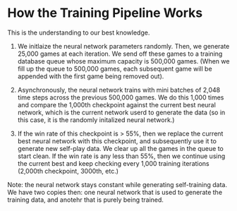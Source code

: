 # How the Training Pipeline Works

This is the understanding to our best knowledge.

1. We initlaize the neural network parameters randomly. Then, we generate 25,000 games at each iteration.
   We send off these games to a training database queue whose maximum capacity is 500,000 games. (When we fill
   up the queue to 500,000 games, each subsequent game will be appended with the first game being removed out).

2. Asynchronously, the neural network trains with mini batches of 2,048 time steps across the previous
   500,000 games. We do this 1,000 times and compare the 1,000th checkpoint against the current best neural network,
   which is the current network userd to generate the data (so in this case, it is the randomly initalized neural network.)

3. If the win rate of this checkpoint is > 55%, then we replace the current best neural network with this checkpoint,
   and subsequently use it to generate new self-play data. We clear up all the games in the queue to start clean. If the win
   rate is any less than 55%, then we continue using the current best and keep checking every 1,000 training iterations (2,000th
   checkpoint, 3000th, etc.)

Note: the neural network stays constant while generating self-training data. We have two copies then: one neural network
that is used to generate the training data, and anotehr that is purely being trained.

